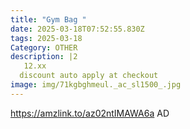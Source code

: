 ```yaml
---
title: "Gym Bag "
date: 2025-03-18T07:52:55.830Z
tags: 2025-03-18
Category: OTHER
description: |2
   12.xx
  discount auto apply at checkout 
image: img/71kgbghmeul._ac_sl1500_.jpg
---
```

https://amzlink.to/az02ntIMAWA6a
AD
